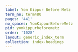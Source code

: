 ```yaml
---
label: Yom Kippur Before Metz
term_no: term480
pages: '441'
no_spaces: YomKippurBeforeMetz
pid: yomkippurbeforemetz
order: '1028'
layout: generic_index_term
collection: index-headings
---
```

